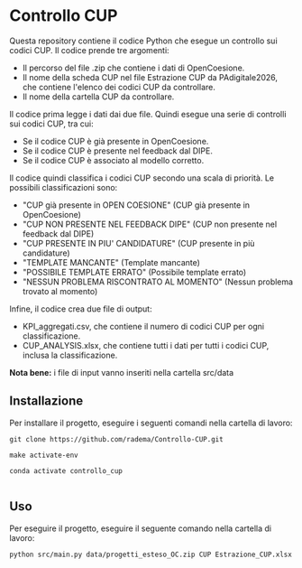 # Controllo CUP

Questa repository contiene il codice Python che esegue un controllo sui codici CUP. Il codice prende tre argomenti:

* Il percorso del file .zip che contiene i dati di OpenCoesione.
* Il nome della scheda CUP nel file Estrazione CUP da PAdigitale2026, che contiene l'elenco dei codici CUP da controllare.
* Il nome della cartella CUP da controllare.

Il codice prima legge i dati dai due file. Quindi esegue una serie di controlli sui codici CUP, tra cui:

* Se il codice CUP è già presente in OpenCoesione.
* Se il codice CUP è presente nel feedback dal DIPE.
* Se il codice CUP è associato al modello corretto.

Il codice quindi classifica i codici CUP secondo una scala di priorità. Le possibili classificazioni sono:

* "CUP già presente in OPEN COESIONE" (CUP già presente in OpenCoesione)
* "CUP NON PRESENTE NEL FEEDBACK DIPE" (CUP non presente nel feedback dal DIPE)
* "CUP PRESENTE IN PIU' CANDIDATURE" (CUP presente in più candidature)
* "TEMPLATE MANCANTE" (Template mancante)
* "POSSIBILE TEMPLATE ERRATO" (Possibile template errato)
* "NESSUN PROBLEMA RISCONTRATO AL MOMENTO" (Nessun problema trovato al momento)

Infine, il codice crea due file di output:

* KPI_aggregati.csv, che contiene il numero di codici CUP per ogni classificazione.
* CUP_ANALYSIS.xlsx, che contiene tutti i dati per tutti i codici CUP, inclusa la classificazione.

**Nota bene:** i file di input vanno inseriti nella cartella src/data

## Installazione

Per installare il progetto, eseguire i seguenti comandi nella cartella di lavoro:

```
git clone https://github.com/radema/Controllo-CUP.git

make activate-env

conda activate controllo_cup


```

## Uso

Per eseguire il progetto, eseguire il seguente comando nella cartella di lavoro:

```
python src/main.py data/progetti_esteso_OC.zip CUP Estrazione_CUP.xlsx
```

